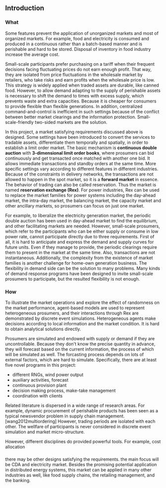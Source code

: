 
## Introduction

### What

Some features prevent the application of unorganized markets and most of organized markets. For example, food and electricity is consumed and produced in a continuous rather than a batch-based manner and is perishable and hard to be stored. Disposal of inventory in food industry increase the average cost.

Small-scale participants prefer purchasing on a tariff when their frequent decisions facing fluctuating prices do not earn enough profit. That way, they are isolated from price fluctuations in the wholesale market by retailers, who take risks and earn profits when the wholesale price is low. This strategy is widely applied when traded assets are durable, like canned food. However, to allow demand adapting to the supply of perishable assets is necessary to shift the demand to times with excess supply, which prevents waste and extra capacities. Because it is cheaper for consumers to provide flexible than flexible generations. In addition, centralized command-and-control is inefficient in such settings because of the conflict between better market clearings and the information protection. Small-scale-friendly two-sided markets are the solution.

In this project, a market satisfying requirements discussed above is designed. Some settings have been introduced to convert the services to tradable assets, differentiate them temporally and spatially, in order to establish a limit order market. The basic mechanism is __continuous double auction__ with __3-dimensional limit order books__, where prosumers can bid continuously and get transacted once matched with another one bid. It allows immediate transactions and standby orders at the same time. More specific settings vary according to different features in different industries. Because of the constraints in delivery networks, the transactions are not allowed to happen in the spot market, so it is a __forward market__ in essence. The behavior of trading can also be called reservation. Thus the market is named __reservation exchange (Rex)__. For power industries, Rex can be used to replace the market families for power systems including the day-ahead market, the intra-day market, the balancing market, the capacity market and other ancillary markets, so prosumers can focus on just one market.

For example, to liberalize the electricity generation market, the periodic double auction has been used in day-ahead market to find the equilibrium, and other facilitating markets are needed. However, small-scale prosumers, which refer to the participants who can be either supply or consume in low power rate, cannot participate directly due to three requirements. First of all, it is hard to anticipate and express the demand and supply curves for future units. Even if they manage to provide, the periodic clearings require them to present in the market at the same time. Also, transactions are not instantaneous. Additionally, the complexity from the existence of market families is another challenge for home-own generation business. The flexibility in demand side can be the solution to many problems. Many kinds of demand response programs have been designed to invite small-scale prosumers to participate, but the resulted flexibility is not enough.

### How

To illustrate the market operations and explore the effect of randomness on the market performance, agent-based models are used to represent heterogeneous prosumers, and their interactions through Rex are demonstrated by discrete event simulations. Heterogeneous agents make decisions according to local information and the market condition. It is hard to obtain analytical solutions directly.

Prosumers are simulated and endowed with supply or demand if they are uncontrollable. Because they don't know the precise quantity in advance, they will forecast based on the current information, the process of which will be simulated as well. The forcasting process depends on lots of external factors, which are hard to simulate. Specifically, there are at least five novel programs in this project:

* different RNGs, wind power output
* auxiliary activities, forecast
* continuous provision plant
* decision making process, make-take management
* coordination with clients

Related literature is dispersed in a wide range of research areas. For example, dynamic procurement of perishable products has been seen as a typical newsvendor problem in supply chain management. [wang2012multiordering] However, trading periods are isolated with each other. The wellfare of participants is never considered in discrete event simulation and market micro-structure.

However, different disciplines do provided powerful tools. For example, cost allocation

###

there may be other designs satisfying the requirements. the main focus will be CDA and electricity market. Besides the promising potential application in distributed energy systems, this market can be applied in many other industries as well, like food supply chains, the retailing management, and the banking.
